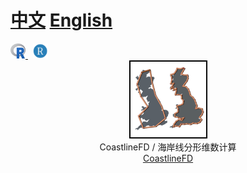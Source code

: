 # [中文](README.md) [English](English.md)

<a href="https://www.r-project.org/" target="_blank">
    <img width="24" height="24"  src="./img/Rlogo.png"/>
</a>&nbsp;
<a href="https://posit.co/download/rstudio-desktop/" target="_blank">
    <img width="24" height="24"  src="./img/RStudio.png"/>
</a>

<div align="center">
<img width="125" height="125" src="./img/CoastlineFD.png" alt="legado"/>
<br>
CoastlineFD / 海岸线分形维数计算
<br>
<a href="https://gedoor.github.io" target="_blank">CoastlineFD</a>
<br>
</div>

